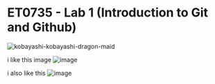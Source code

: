 # ET0735 - Lab 1 (Introduction to Git and Github)



![kobayashi-kobayashi-dragon-maid](https://user-images.githubusercontent.com/130963401/232409978-55c97663-b68e-4179-9371-4c38b7b1f2a9.gif)

i like this image
![image](https://user-images.githubusercontent.com/130963401/232413562-80a45531-8f15-428c-96e8-b4d3c4e0ed24.png)

i also like this 
![image](https://user-images.githubusercontent.com/130963401/232413783-fed8dcf3-52f6-48f2-b553-abaa01ace6c3.png)
